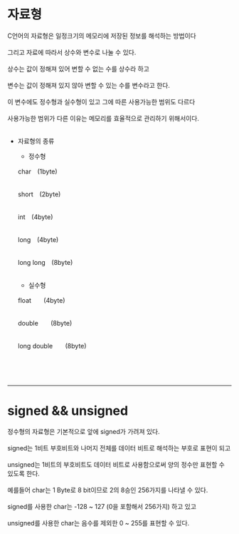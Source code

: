 자료형
===========================
C언어의 자료형은 일정크기의 메모리에 저장된 정보를 해석하는 방법이다<br><br>
그리고 자료에 따라서 상수와 변수로 나눌 수 있다.<br><br>
상수는 값이 정해져 있어 변할 수 없는 수를 상수라 하고<br><br>
변수는 값이 정해져 있지 않아 변할 수 있는 수를 변수라고 한다.<br><br>
이 변수에도 정수형과 실수형이 있고 그에 따른 사용가능한 범위도 다르다<br><br>
사용가능한 범위가 다른 이유는 메모리를 효율적으로 관리하기 위해서이다.<br><br>




* 자료형의 종류

  * 정수형  
  
   
  char　(1byte)<br><br>
    
  short　(2byte)<br><br>
    
  int　(4byte)<br><br>
    
  long　(4byte)<br><br>
    
  long long　(8byte)<br><br>
  
  * 실수형  
  
  float　　(4byte)<br><br>
  
  double　　(8byte)<br><br>
  
  long double　　(8byte)<br><br>
  
<br><br>
- - - 

signed && unsigned
================
정수형의 자료형은 기본적으로 앞에 signed가 가려져 있다.<br><br>
signed는 1비트 부호비트와 나머지 전체를 데이터 비트로 해석하는 부호로 표현이 되고<br><br>
unsigned는 1비트의 부호비트도 데이터 비트로 사용함으로써 양의 정수만 표현할 수 있도록 한다.<br><br>
예를들어 char는 1 Byte로 8 bit이므로 2의 8승인 256가지를 나타낼 수 있다.<br><br>
signed를 사용한 char는 -128 ~ 127 (0을 포함해서 256가지) 하고 있고<br><br>
unsigned를 사용한 char는 음수를 제외한 0 ~ 255를 표현할 수 있다.<br><br>
